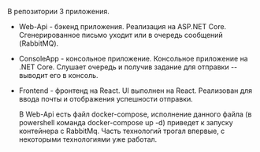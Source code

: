 В репозитории 3 приложения.
- Web-Api - бэкенд приложения.
  Реализация на ASP.NET Core.
  Сгенерированное письмо уходит или в очередь сообщений (RabbitMQ).
  
- ConsoleApp - консольное приложение.
  Консольное приложение на .NET Core.
  Слушает очередь и получив задание для отправки -- выводит его в консоль.

- Frontend - фронтенд на React.
  UI выполнен на React. Реализован для ввода почты и отображения успешности отправки.
  
  В Web-Api есть файл docker-compose, исполнение данного файла (в powershell команда docker-compose up -d) приведет к запуску контейнера с RabbitMq.
 Часть технологий трогал впервые, с некоторыми технологиями уже работал.
